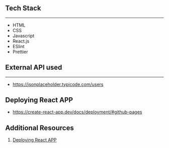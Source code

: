 
## Tech Stack
---
- HTML
- CSS
- Javascript
- React.js
- ESlint
- Prettier



## External API used
---
- https://jsonplaceholder.typicode.com/users

## Deploying React APP
- https://create-react-app.dev/docs/deployment/#github-pages


## Additional Resources
1. <a href="https://create-react-app.dev/docs/deployment/#github-pages" target="_blank">Deploying React APP</a>